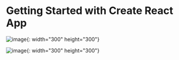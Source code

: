 # Getting Started with Create React App

![image](https://user-images.githubusercontent.com/97427744/193452511-049c99d8-07fc-4165-9027-ec20c0707ef7.png){: width="300" height="300"}

![image](https://user-images.githubusercontent.com/97427744/193452586-ebe3d3ac-4172-45eb-ae73-0f6a008ce429.png){: width="300" height="300"}


